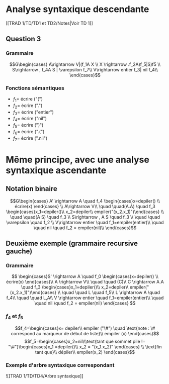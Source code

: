 # Analyse syntaxique descendante
[[TRAD 1/TD/TD1 et TD2/Notes|Voir TD 1]]
## Question 3
### Grammaire
$$G\begin{cases}
A\rightarrow V|(f_1A X \\
X \rightarrow .f_2A)f_5|S)f5 \\
S\rightarrow , f_4A S | \varepsilon  f_7\\ 
V\rightarrow entier f_3| nil f_4\\ 
\end{cases}$$

### Fonctions sémantiques
- $f_1=$ écrire ("(")
- $f_2=$ écrire (".")
- $f_3=$ écrire ("entier")
- $f_4=$ écrire ("nil")
- $f_5=$ écrire (")")
- $f_6=$ écrire (".(")
- $f_7=$ écrire (".nil")
# Même principe, avec une analyse syntaxique ascendante
## Notation binaire
$$G\begin{cases}
A' \rightarrow A \quad f_4 \begin{cases}x=depiler() \\
écrire(x)
\end{cases} \\
A\rightarrow V\\
\quad \quad(A.A) \quad f_3 \begin{cases}x_1=depiler()\\
x_2=depiler\\
empiler("(x_2.x_1)")\end{cases} \\
\quad \quad(A S) \quad f_3 \\
S\rightarrow , A S \quad f_3 \\
\quad \quad \varepsilon \quad f_2  \\ 
V\rightarrow entier \quad f_1=empiler(entier)\\
\quad \quad nil \quad f_2 = empiler(nil)\\ 
\end{cases}$$
## Deuxième exemple (grammaire recursive gauche)
### Grammaire
$$ \begin{cases}S' \rightarrow A  \quad f_0 \begin{cases}x=depiler() \\
écrire(x)
\end{cases}\\
A \rightarrow V\\
\quad \quad (C)\\
C \rightarrow A.A \quad f_3 \begin{cases}x_1=depiler()\\
x_2=depiler\\
empiler("(x_2.x_1)")\end{cases} \\
\quad \quad L  \quad f_5\\
L \rightarrow  A \quad f_4\\
\quad \quad L,A\\
V \rightarrow entier \quad f_1=empiler(entier)\\
\quad \quad nil \quad f_2 = empiler(nil) \end{cases}
$$
### $f_4$ et  $f_5$
$$f_4=\begin{cases}x= depiler\\
empiler ("\#") \quad \text{note : \# correspond au marqueur de début de liste}\\
empiler (x)
\end{cases}$$ $$f_5=\begin{cases}x_2=nil\\\text{tant que sommet pile != "\#"}\begin{cases}x_1 =depiler()\\
x_2 = "(x_1.x_2)"
\end{cases} \\
\text{fin tant que}\\
dépiler\\
empiler(x_2)
\end{cases}$$
### Exemple d'arbre syntaxique correspondant
![[TRAD 1/TD/TD4/Arbre syntaxique]]



